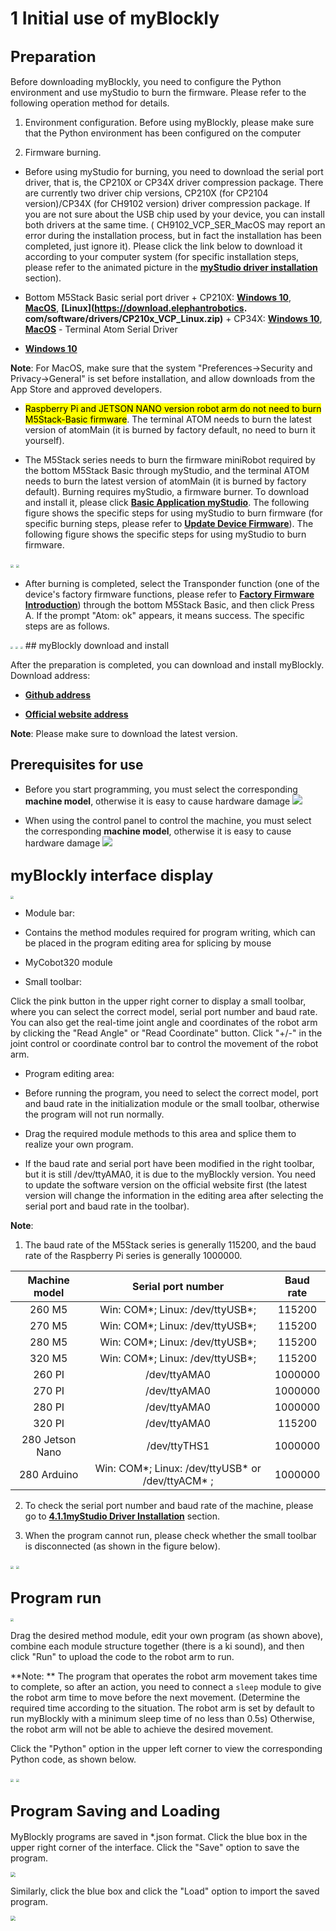# 1 Initial use of myBlockly

## **<font size=5>Preparation</font>**

Before downloading myBlockly, you need to configure the Python environment and use myStudio to burn the firmware. Please refer to the following operation method for details.

1. Environment configuration. Before using myBlockly, please make sure that the Python environment has been configured on the computer

2. Firmware burning.

* Before using myStudio for burning, you need to download the serial port driver, that is, the CP210X or CP34X driver compression package. There are currently two driver chip versions, CP210X (for CP2104 version)/CP34X (for CH9102 version) driver compression package. If you are not sure about the USB chip used by your device, you can install both drivers at the same time. ( CH9102_VCP_SER_MacOS may report an error during the installation process, but in fact the installation has been completed, just ignore it). Please click the link below to download it according to your computer system (for specific installation steps, please refer to the animated picture in the **[myStudio driver installation](https://docs.elephantrobotics.com/docs/gitbook/4-BasicApplication/4.1-myStudio/4.1.1-myStudio_download_driverinstalled.html)** section).

+ Bottom M5Stack Basic serial port driver + CP210X: **[Windows 10](https://download.elephantrobotics.com/software/drivers/CP210x_VCP_Windows.zip)**, **[MacOS](https://download.elephantrobotics.com/software/drivers/CP210x_VCP_MacOS.zip)**, **[Linux](https://download.elephantrobotics. com/software/drivers/CP210x_VCP_Linux.zip)** + CP34X: **[Windows 10](https://download.elephantrobotics.com/software/drivers/CH9102_VCP_SER_Windows.exe)**, **[MacOS](https://download.elephantrobotics.com/software/drivers/CH9102_VCP_MacOS.zip)** - Terminal Atom Serial Driver
- **[Windows 10](https://download.elephantrobotics.com/software/drivers/CDM21228_Setup.zip)**

**Note**: For MacOS, make sure that the system "Preferences->Security and Privacy->General" is set before installation, and allow downloads from the App Store and approved developers.

* <mark>Raspberry Pi and JETSON NANO version robot arm do not need to burn M5Stack-Basic firmware</mark>. The terminal ATOM needs to burn the latest version of atomMain (it is burned by factory default, no need to burn it yourself).

* The M5Stack series needs to burn the firmware miniRobot required by the bottom M5Stack Basic through myStudio, and the terminal ATOM needs to burn the latest version of atomMain (it is burned by factory default). Burning requires myStudio, a firmware burner. To download and install it, please click **[Basic Application myStudio](https://docs.elephantrobotics.com/docs/gitbook/4-BasicApplication/4.1-myStudio/)**. The following figure shows the specific steps for using myStudio to burn firmware (for specific burning steps, please refer to **[Update Device Firmware](https://docs.elephantrobotics.com/docs/gitbook/4-BasicApplication/4.1-myStudio/4.1.2-myStudio_flash_firmwares.html)**). The following figure shows the specific steps for using myStudio to burn firmware. <br/>

<img src="../../../../resources/3-FunctionsAndApplications/6.developmentGuide/myBlocklyAndUlFlow/myblocklyTutorials/init-use/burning1.jpg" style="zoom:33%;" />

<img src="../../../../resources/3-FunctionsAndApplications/6.developmentGuide/myBlocklyAndUlFlow/myblocklyTutorials/init-use/burning2.jpg" style="zoom:33%;" />

* After burning is completed, select the Transponder function (one of the device's factory firmware functions, please refer to **[Factory Firmware Introduction](https://docs.elephantrobotics.com/docs/gitbook/4-BasicApplication/4.2-firmwares_intro/?h=Transpo)**) through the bottom M5Stack Basic, and then click Press A. If the prompt "Atom: ok" appears, it means success. The specific steps are as follows.

<img src="../../../../resources/3-FunctionsAndApplications/6.developmentGuide/myBlocklyAndUlFlow/myblocklyTutorials/init-use/transponder1.jpg" style="zoom: 25%;" /> <img src="../../../../resources/3-FunctionsAndApplications/6.developmentGuide/ myBlocklyAndUlFlow/myblocklyTutorials/init-use/transponder2.jpg" style="zoom: 25%;" /> <img src="../../../../resources/3-FunctionsAndApplications/6.developmentGuide/myBlocklyAndUlFlow/myblocklyTutorials/init-use/transponder3.jpg" style="zoom: 25%; " /> ## myBlockly download and install

After the preparation is completed, you can download and install myBlockly. Download address:

- **[Github address](https://github.com/elephantrobotics/myblockly-package/releases)**

- **[Official website address](https://www.elephantrobotics.com/download/)**

**Note**: Please make sure to download the latest version.

## Prerequisites for use

- Before you start programming, you must select the corresponding **machine model**, otherwise it is easy to cause hardware damage
![](../../../../resources/3-FunctionsAndApplications/6.developmentGuide/myBlocklyAndUlFlow/myblocklyTutorials/init-use/before_use.png)

- When using the control panel to control the machine, you must select the corresponding **machine model**, otherwise it is easy to cause hardware damage
![](../../../../resources/3-FunctionsAndApplications/6.developmentGuide/myBlocklyAndUlFlow/myblocklyTutorials/init-use/before_use_1.png)

## **<font size=5>myBlockly interface display</font>**

<img src="../../../../resources/3-FunctionsAndApplications/6.developmentGuide/myBlocklyAndUlFlow/myblocklyTutorials/init-use/界面展示.jpg" style="zoom: 33%;" />

- Module bar:

* Contains the method modules required for program writing, which can be placed in the program editing area for splicing by mouse

* MyCobot320 module

- Small toolbar:

Click the pink button in the upper right corner to display a small toolbar, where you can select the correct model, serial port number and baud rate. You can also get the real-time joint angle and coordinates of the robot arm by clicking the "Read Angle" or "Read Coordinate" button. Click "+/-" in the joint control or coordinate control bar to control the movement of the robot arm.

- Program editing area:

* Before running the program, you need to select the correct model, port and baud rate in the initialization module or the small toolbar, otherwise the program will not run normally.

* Drag the required module methods to this area and splice them to realize your own program.
* If the baud rate and serial port have been modified in the right toolbar, but it is still /dev/ttyAMA0, it is due to the myBlockly version. You need to update the software version on the official website first (the latest version will change the information in the editing area after selecting the serial port and baud rate in the toolbar).

**Note**:

1. The baud rate of the M5Stack series is generally 115200, and the baud rate of the Raspberry Pi series is generally 1000000.

| Machine model | Serial port number | Baud rate |
|:---------:| :--------:|:--------:|
|260 M5| Win: COM*; Linux: /dev/ttyUSB*;|115200|
|270 M5| Win: COM*; Linux: /dev/ttyUSB*;|115200|
|280 M5| Win: COM*; Linux: /dev/ttyUSB*;|115200|
|320 M5| Win: COM*; Linux: /dev/ttyUSB*;|115200|
|260 PI| /dev/ttyAMA0|1000000|
|270 PI| /dev/ttyAMA0|1000000|
|280 PI| /dev/ttyAMA0|1000000|
|320 PI| /dev/ttyAMA0|115200|
|280 Jetson Nano| /dev/ttyTHS1|1000000|
|280 Arduino| Win: COM*; Linux: /dev/ttyUSB* or /dev/ttyACM* ;|1000000|

2. To check the serial port number and baud rate of the machine, please go to **[4.1.1myStudio Driver Installation](https://docs.elephantrobotics.com/docs/gitbook/4-BasicApplication/4.1-myStudio/4.1.1-myStudio_download_driverinstalled.html)** section.

3. When the program cannot run, please check whether the small toolbar is disconnected (as shown in the figure below).

<img src="../../../../resources/3-FunctionsAndApplications/6.developmentGuide/myBlocklyAndUlFlow/myblocklyTutorials/init-use/小toolbar1.jpg" style="zoom: 33%;" /> 

<img src="../../../../resources/3-FunctionsAndApplications/6.developmentGuide/myBlocklyAndUlFlow/myblocklyTutorials/init-use/Small toolbar 2.jpg" style="zoom: 33%;" />

## **<font size=5>Program run</font>**

<img src="../../../../resources/3-FunctionsAndApplications/6.developmentGuide/myBlocklyAndUlFlow/myblocklyTutorials/init-use/Program run.jpg" style="zoom: 33%;" />

Drag the desired method module, edit your own program (as shown above), combine each module structure together (there is a ki sound), and then click "Run" to upload the code to the robot arm to run.

**Note: ** The program that operates the robot arm movement takes time to complete, so after an action, you need to connect a `sleep` module to give the robot arm time to move before the next movement. (Determine the required time according to the situation. The robot arm is set by default to run myBlockly with a minimum sleep time of no less than 0.5s) Otherwise, the robot arm will not be able to achieve the desired movement.

Click the "Python" option in the upper left corner to view the corresponding Python code, as shown below.

<img src="../../../../resources/3-FunctionsAndApplications/6.developmentGuide/myBlocklyAndUlFlow/myblocklyTutorials/init-use/python代码1.jpg" style="zoom: 33%;" />

<img src="../../../../resources/3-FunctionsAndApplications/6.developmentGuide/myBlocklyAndUlFlow/myblocklyTutorials/init-use/python代码2.jpg" style="zoom: 33%;" />

## **<font size=5>Program Saving and Loading</font>**

MyBlockly programs are saved in *.json format. Click the blue box in the upper right corner of the interface. Click the "Save" option to save the program.

<img src="../../../../resources/3-FunctionsAndApplications/6.developmentGuide/myBlocklyAndUlFlow/myblocklyTutorials/init-use/Save Program.jpg" style="zoom: 50%;" />

Similarly, click the blue box and click the "Load" option to import the saved program.

<img src="../../../../resources/3-FunctionsAndApplications/6.developmentGuide/myBlocklyAndUlFlow/myblocklyTutorials/init-use/Loading Program.jpg" style="zoom: 50%;" />